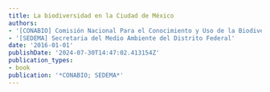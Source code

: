 ```yaml
---
title: La biodiversidad en la Ciudad de México
authors:
- '[CONABIO] Comisión Nacional Para el Conocimiento y Uso de la Biodiversidad'
- '[SEDEMA] Secretaria del Medio Ambiente del Distrito Federal'
date: '2016-01-01'
publishDate: '2024-07-30T14:47:02.413154Z'
publication_types:
- book
publication: '*CONABIO; SEDEMA*'
---
```

